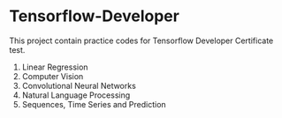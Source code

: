 # Tensorflow-Developer
This project contain practice codes for Tensorflow Developer Certificate test.
1. Linear Regression
2. Computer Vision
3. Convolutional Neural Networks
4. Natural Language Processing
5. Sequences, Time Series and Prediction


